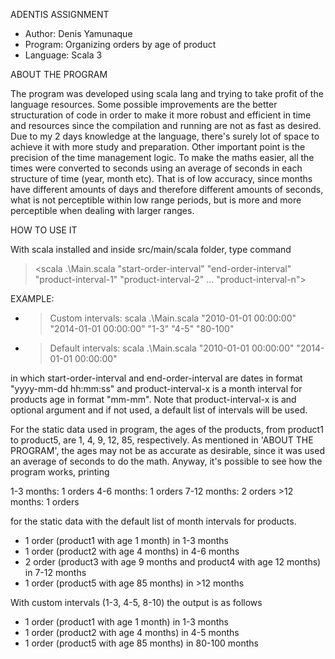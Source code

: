 ADENTIS ASSIGNMENT

- Author: Denis Yamunaque
- Program: Organizing orders by age of product
- Language: Scala 3


ABOUT THE PROGRAM

The program was developed using scala lang and trying to take profit of the language resources.
Some possible improvements are the better structuration of code in order to make it more robust and 
efficient in time and resources since the compilation and running are not as fast as desired. 
Due to my 2 days knowledge at the language, there's surely lot of space to achieve it with more study and 
preparation.
Other important point is the precision of the time management logic. To make the maths easier, all the times
were converted to seconds using an average of seconds in each structure of time (year, month etc). That is
of low accuracy, since months have different amounts of days and therefore different amounts of seconds, 
what is not perceptible within low range periods, but is more and more perceptible when dealing with larger 
ranges.


HOW TO USE IT

With scala installed and inside src/main/scala folder, type command 

><scala .\Main.scala "start-order-interval" "end-order-interval" "product-interval-1" "product-interval-2" ... "product-interval-n">

EXAMPLE: 

- > Custom intervals: scala .\Main.scala "2010-01-01 00:00:00" "2014-01-01 00:00:00" "1-3" "4-5" "80-100"
- > Default intervals: scala .\Main.scala "2010-01-01 00:00:00" "2014-01-01 00:00:00"

in which start-order-interval and end-order-interval are dates in format "yyyy-mm-dd hh:mm:ss" and 
product-interval-x is a month interval for products age in format "mm-mm". Note that product-interval-x is
and optional argument and if not used, a default list of intervals will be used.

For the static data used in program, the ages of the products, from product1 to product5, are 1, 4, 9, 12, 85,
respectively. As mentioned in 'ABOUT THE PROGRAM', the ages may not be as accurate as desirable, since it was
used an average of seconds to do the math. Anyway, it's possible to see how the program works, printing

1-3 months:     1 orders
4-6 months:     1 orders
7-12 months:    2 orders
\>12 months:     1 orders

for the static data with the default list of month intervals for products. 

- 1 order (product1 with age 1 month) in 1-3 months
- 1 order (product2 with age 4 months) in 4-6 months
- 2 order (product3 with age 9 months and product4 with age 12 months) in 7-12 months
- 1 order (product5 with age 85 months) in >12 months

With custom intervals (1-3, 4-5, 8-10) the output is as follows

- 1 order (product1 with age 1 month) in 1-3 months
- 1 order (product2 with age 4 months) in 4-5 months
- 1 order (product5 with age 85 months) in 80-100 months
